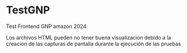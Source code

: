 # TestGNP
Test Frontend GNP amazon 2024


Los archivos HTML pueden no tener buena visualizacion debido a la creacion de las capturas de pantalla durante la ejecución de las pruebas

